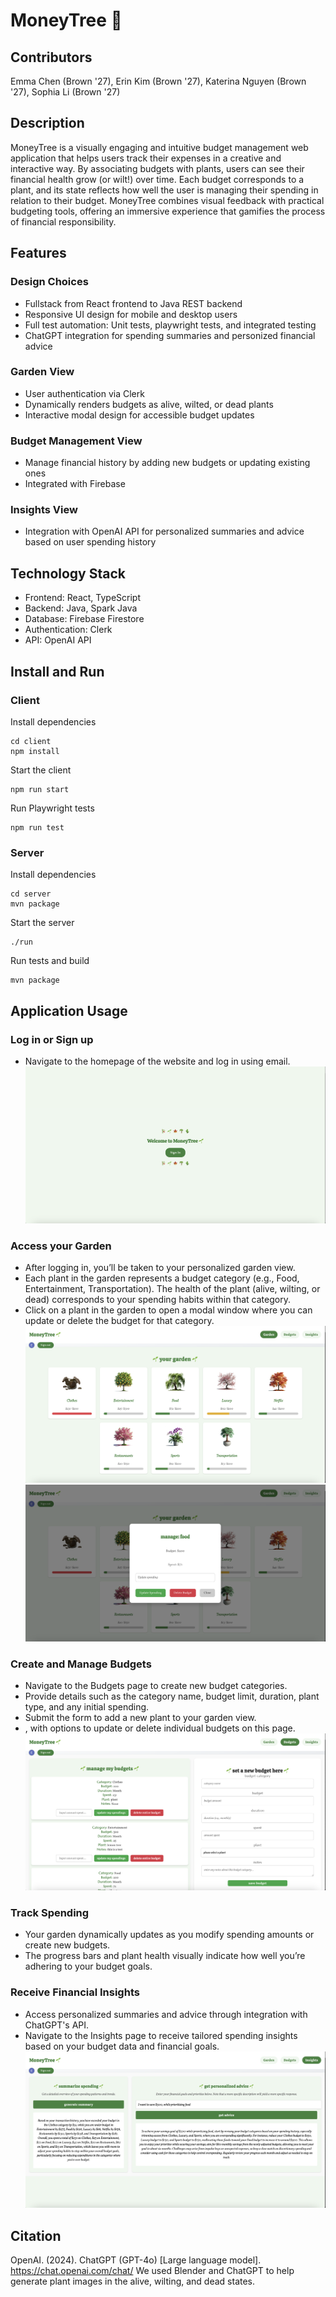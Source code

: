 # MoneyTree 🌱

## Contributors

Emma Chen (Brown '27), Erin Kim (Brown '27), Katerina Nguyen (Brown '27), Sophia Li (Brown '27)

## Description

MoneyTree is a visually engaging and intuitive budget management web application that helps users track their expenses in a creative and interactive way. By associating budgets with plants, users can see their financial health grow (or wilt!) over time. Each budget corresponds to a plant, and its state reflects how well the user is managing their spending in relation to their budget. MoneyTree combines visual feedback with practical budgeting tools, offering an immersive experience that gamifies the process of financial responsibility.

## Features

### Design Choices

- Fullstack from React frontend to Java REST backend
- Responsive UI design for mobile and desktop users
- Full test automation: Unit tests, playwright tests, and integrated testing
- ChatGPT integration for spending summaries and personized financial advice

### Garden View

- User authentication via Clerk
- Dynamically renders budgets as alive, wilted, or dead plants
- Interactive modal design for accessible budget updates

### Budget Management View

- Manage financial history by adding new budgets or updating existing ones
- Integrated with Firebase

### Insights View

- Integration with OpenAI API for personalized summaries and advice based on user spending history

## Technology Stack

- Frontend: React, TypeScript
- Backend: Java, Spark Java
- Database: Firebase Firestore
- Authentication: Clerk
- API: OpenAI API

## Install and Run

### Client

Install dependencies

```agsl
cd client
npm install
```

Start the client

```agsl
npm run start
```

Run Playwright tests

```agsl
npm run test
```

### Server

Install dependencies

```agsl
cd server
mvn package
```

Start the server

```agsl
./run
```

Run tests and build

```agsl
mvn package
```

## Application Usage

### Log in or Sign up

- Navigate to the homepage of the website and log in using email.
  ![homepage](./screenshots/homepage.png)

### Access your Garden

- After logging in, you’ll be taken to your personalized garden view.
- Each plant in the garden represents a budget category (e.g., Food, Entertainment, Transportation). The health of the plant (alive, wilting, or dead) corresponds to your spending habits within that category.
- Click on a plant in the garden to open a modal window where you can update or delete the budget for that category.
  ![homepage](./screenshots/gardenpage.png)
  ![homepage](./screenshots/gardenpopup.png)

### Create and Manage Budgets

- Navigate to the Budgets page to create new budget categories.
- Provide details such as the category name, budget limit, duration, plant type, and any initial spending.
- Submit the form to add a new plant to your garden view.
- , with options to update or delete individual budgets on this page.
  ![homepage](./screenshots/budgetspage.png)

### Track Spending

- Your garden dynamically updates as you modify spending amounts or create new budgets.
- The progress bars and plant health visually indicate how well you’re adhering to your budget goals.

### Receive Financial Insights

- Access personalized summaries and advice through integration with ChatGPT's API.
- Navigate to the Insights page to receive tailored spending insights based on your budget data and financial goals.
  ![homepage](./screenshots/insightspage.png)

## Citation

OpenAI. (2024). ChatGPT (GPT-4o) [Large language model]. https://chat.openai.com/chat/ We used Blender and ChatGPT to help generate plant images in the alive, wilting, and dead states.
